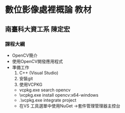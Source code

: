 # 數位影像處裡概論 教材
## 南臺科大資工系 陳定宏

### 課程大綱

* OpenCV簡介
* 使用OpenCV開發應用程式
* 準備工作
  1. C++ (Visual Studio)
  1. 安裝git
  1. 使用VCPKG
    * vcpkg.exe search opencv
    * \vcpkg.exe install opencv:x64-windows
    * .\vcpkg.exe integrate project
  * 在VS 工具選單中使用NuGet ->套件管理管理器主控台

